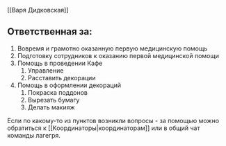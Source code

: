 [[Варя Дидковская]]
## Ответственная за:
1.  Вовремя и грамотно оказанную первую медицинскую помощь
2.  Подготовку сотрудников к оказанию первой медицинской помощи
3.  Помощь в проведении Кафе
	1.  Управление
	2.  Расставить декорации
4.  Помощь в оформлении декораций 
	1.  Покраска поддонов
	2.  Вырезать бумагу
	3.  Делать макияж

Если по какому-то из пунктов возникли вопросы - за помощью можно обратиться к [[Координаторы|координаторам]] или в общий чат команды лагегря.

